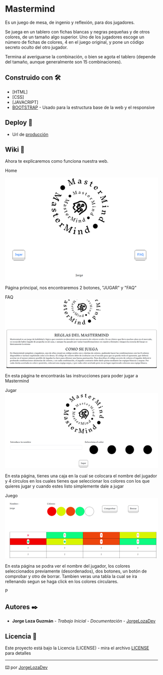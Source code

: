 # Mastermind

Es un juego de mesa, de ingenio y reflexión, para dos jugadores.

Se juega en un tablero con fichas blancas y negras pequeñas y de otros colores, de un tamaño algo superior. Uno de los jugadores escoge un número de fichas de colores, 4 en el juego original, y pone un código secreto oculto del otro jugador.

Termina al averiguarse la combinación, o bien se agota el tablero (depende del tamaño, aunque generalmente son 15 combinaciones).

## Construido con 🛠️

* [HTML]
* [CSS]
* [JAVACRIPT] 
* [BOOTSTRAP](https://getbootstrap.com/) - Usado para la estructura base de la web y el responsive

## Deploy 🚀

* Url de [producción](https://jorgelozadev.github.io/mastermind/) 

## Wiki 📖

Ahora te explicaremos como funciona nuestra web.

Home
 
![HOME](src/img/Screenshot_1.png)
 
Página principal, nos encontraremos 2 botones, "JUGAR" y "FAQ"

FAQ
![FAQ](src/img/Screenshot_2.png)

En esta página te encontrarás las instrucciones para poder jugar a Mastermind

Jugar
![JUGAR](src/img/Screenshot_3.png)

En esta página, tienes una caja en la cual se colocara el nombre del jugador y 4 circulos en los cuales tienes que seleccionar los colores con los que quieres jugar y cuando estes listo simplemente dale a jugar

Juego
![JUEGO](src/img/Screenshot_4.png)

En esta página se podra ver el nombre del jugador, los colores seleccionados previamente (desordenados), dos botones, un botón de comprobar y otro de borrar. Tambien veras una tabla la cual se ira rellenando segun se haga click en los colores circulares.

P

## Autores ✒️


* **Jorge Loza Guzmán** - *Trabajo Inicial* -  *Documentación* - [JorgeLozaDev](https://github.com/JorgeLozaDev)


## Licencia 📄

Este proyecto está bajo la Licencia (LICENSE) - mira el archivo [LICENSE](LICENSE) para detalles

---
⌨️ por [JorgeLozaDev](https://github.com/JorgeLozaDev) 